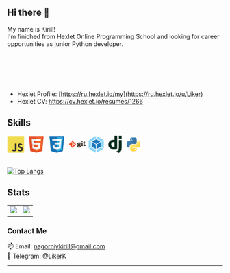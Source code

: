 <h2> Hi there 👋 </h2>
<p style="margin-bottom: 100px">
    My name is Kirill!<br> 
    I'm finiched from Hexlet Online Programming School and looking for career opportunities as junior Python developer.
</p> 


- Hexlet Profile: [https://ru.hexlet.io/my](https://ru.hexlet.io/u/Liker)
- Hexlet CV: https://cv.hexlet.io/resumes/1266

<h2>Skills</h2>

<div>
  <img src="https://github.com/devicons/devicon/blob/master/icons/javascript/javascript-original.svg" title="JavaScript" alt="JavaScript" width="40" 
  <img src="https://github.com/devicons/devicon/blob/master/icons/css3/css3-plain-wordmark.svg" title="CSS3" alt="CSS" width="40" height="40"/>&nbsp;
  <img src="https://github.com/devicons/devicon/blob/master/icons/html5/html5-original.svg" title="HTML5" alt="HTML" width="40" height="40"/>&nbsp;
    <img src="https://github.com/devicons/devicon/blob/master/icons/css3/css3-original.svg" title="CSS" alt="HTML" width="40" height="40"/>&nbsp;
  <img src="https://github.com/devicons/devicon/blob/master/icons/git/git-original-wordmark.svg" title="Git" **alt="Git" width="40" height="40"/>
  <img src="https://github.com/devicons/devicon/blob/master/icons/webpack/webpack-original.svg" title="Webpack" width="40" height="40"/>
  <img src="https://github.com/devicons/devicon/blob/master/icons/django/django-plain.svg" title="Django" width="40" height="40"/>
  <img src="https://github.com/devicons/devicon/blob/master/icons/python/python-original.svg" title="Python" width="40" height="40"/>
</div> 
<br>

[![Top Langs](https://www.codewars.com/users/LikerK/badges/micro)](https://www.codewars.com/users/LikerK)

<h2>Stats</h2>
<table style="border-collapse: collapse; border: none;">
  <tr style="padding: 0">
    <!-- GitHub Stats Card -->  
    <td valign="top"><img height="200" src="https://github-readme-stats.vercel.app/api?username=LikerK&theme=tokyonight"/></td>
    <!-- GitHub Top Language Card -->
    <td valign="top"><img height="200" src="https://github-readme-stats.vercel.app/api/top-langs/?username=LikerK&layout=compact&theme=tokyonight"/></td>
  </tr>
</table>


<h3> Contact Me </h3>


:mailbox: Email: nagorniykirill@gmail.com <br>
:calling: Telegram: [@LikerK](https://t.me/LikerK)

---




